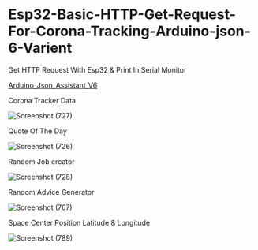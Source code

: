 # Esp32-Basic-HTTP-Get-Request-For-Corona-Tracking-Arduino-json-6-Varient
Get HTTP Request With Esp32 & Print In Serial Monitor

[Arduino_Json_Assistant_V6](https://arduinojson.org/v6/assistant/)

Corona Tracker Data

![Screenshot (727)](https://user-images.githubusercontent.com/25906435/121770566-9eca1780-cb87-11eb-8348-558a7e32cf94.png)

Quote Of The Day 

![Screenshot (726)](https://user-images.githubusercontent.com/25906435/121770588-c15c3080-cb87-11eb-8d2a-af041a74c38f.png)

Random Job creator 

![Screenshot (728)](https://user-images.githubusercontent.com/25906435/122326004-35605500-cf49-11eb-9e2b-94bf24355448.png)

Random Advice Generator

![Screenshot (767)](https://user-images.githubusercontent.com/25906435/122505894-df5be200-d01a-11eb-8467-766f26964f13.png)

Space Center Position Latitude & Longitude 

![Screenshot (789)](https://user-images.githubusercontent.com/25906435/122679281-dbd97e00-d207-11eb-9fc9-e1e4d79ec3dd.png)

